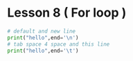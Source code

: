 # Lesson 8  ( For loop ) 



```python
# default and new line 
print("hello",end='\n') 
# tab space 4 space and this line
print("hello",end='\t') 
```



